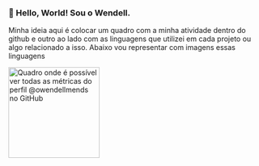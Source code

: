 ### 👋 Hello, World! Sou o Wendell.

Minha ideia aqui é colocar um quadro com a minha atividade dentro do github e outro ao lado com as linguagens que utilizei em cada projeto ou algo relacionado a isso. Abaixo vou representar com imagens essas linguagens

<a href="https://github.com/owendellmends/owendellmendes.git"><img alt="Quadro onde é possível ver todas as métricas do perfil @owendellmends no GitHub" height="180em" src="https://github-readme-stats.vercel.app/api?username=owendellmends&show_icons=true&count_private=true&theme=dark&hide_border=true&bg_color=0D1117" /></a>
